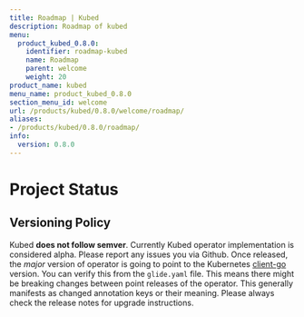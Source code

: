 ```yaml
---
title: Roadmap | Kubed
description: Roadmap of kubed
menu:
  product_kubed_0.8.0:
    identifier: roadmap-kubed
    name: Roadmap
    parent: welcome
    weight: 20
product_name: kubed
menu_name: product_kubed_0.8.0
section_menu_id: welcome
url: /products/kubed/0.8.0/welcome/roadmap/
aliases:
- /products/kubed/0.8.0/roadmap/
info:
  version: 0.8.0
---
```


# Project Status

## Versioning Policy
Kubed __does not follow semver__. Currently Kubed operator implementation is considered alpha. Please report any issues you via Github. Once released, the _major_ version of operator is going to point to the Kubernetes [client-go](https://github.com/kubernetes/client-go#branches-and-tags) version. You can verify this from the `glide.yaml` file. This means there might be breaking changes between point releases of the operator. This generally manifests as changed annotation keys or their meaning. Please always check the release notes for upgrade instructions.
